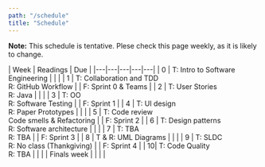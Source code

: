 ```yaml
---
path: "/schedule"
title: "Schedule"
---
```


**Note:** This schedule is tentative.
Plese check this page weekly, as it is likely to change.

| Week | Readings | Due |
|---|---|---|---|---|
| 0 | T: Intro to Software Engineering                   |   |              |
| 1 | T: Collaboration and TDD <br> R: GitHub Workflow   |   | F: Sprint 0 & Teams  |
| 2 | T: User Stories <br> R: Java                       |   |              |
| 3 | T: OO <br> R: Software Testing                     |   | F: Sprint 1  |
| 4 | T: UI design <br> R: Paper Prototypes              |   |              |
| 5 | T: Code review <br> Code smells & Refactoring      |   | F: Sprint 2  |
| 6 | T: Design patterns <br> R: Software architecture   |   |              |
| 7 | T: TBA <br> R: TBA                                 |   | F: Sprint 3  |
| 8 | T & R: UML Diagrams                                |   |              |
| 9 | T: SLDC <br> R: No class (Thankgiving)             |   | F: Sprint 4  | 
| 10| T: Code Quality <br> R: TBA                        |   |              |
| Finals week |                                          |   |              |